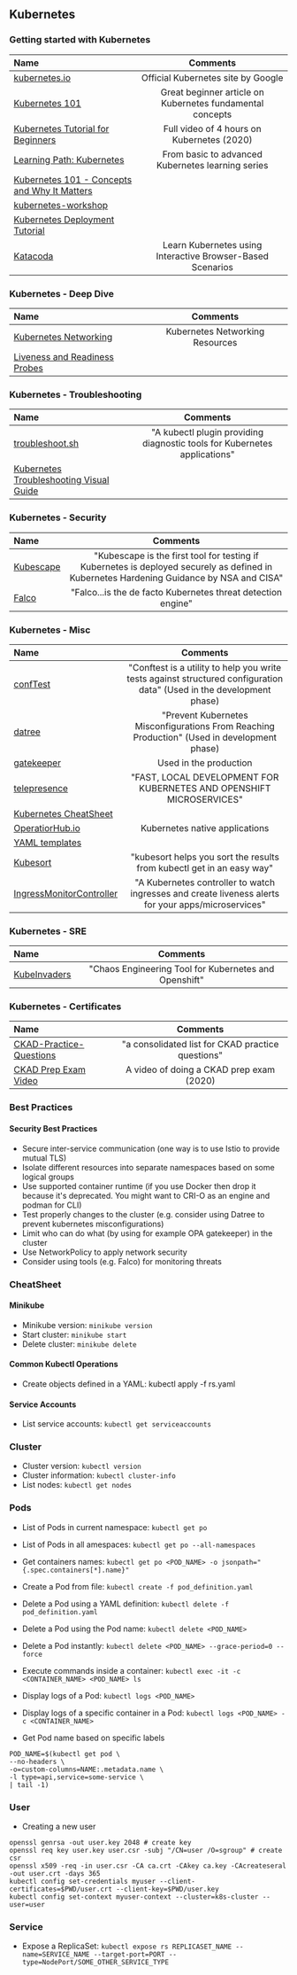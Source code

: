 ## Kubernetes

### Getting started with Kubernetes

Name | Comments
:------ |:--------:
[kubernetes.io](https://kubernetes.io) | Official Kubernetes site by Google
[Kubernetes 101](https://medium.com/google-cloud/kubernetes-101-pods-nodes-containers-and-clusters-c1509e409e16) | Great beginner article on Kubernetes fundamental concepts
[Kubernetes Tutorial for Beginners](https://www.youtube.com/watch?v=X48VuDVv0do&ab_channel=TechWorldwithNana) | Full video of 4 hours on Kubernetes (2020)
[Learning Path: Kubernetes](https://developer.ibm.com/series/kubernetes-learning-path/) | From basic to advanced Kubernetes learning series
[Kubernetes 101 - Concepts and Why It Matters](https://www.magalix.com/blog/kubernetes-101-concepts-and-why-it-matters?fbclid=IwAR10FZlZ9Pw5c94tGRlgsCrVZTa1bSV2mbxEP8p4cXZ5T-k4VXF-3OUKkFo) |
[kubernetes-workshop](https://github.com/eon01/kubernetes-workshop) |
[Kubernetes Deployment Tutorial](https://devopscube.com/kubernetes-deployment-tutorial) |
[Katacoda](https://www.katacoda.com/courses/kubernetes) | Learn Kubernetes using Interactive Browser-Based Scenarios

### Kubernetes - Deep Dive

Name | Comments
:------ |:--------:
[Kubernetes Networking](https://github.com/nleiva/kubernetes-networking-links) | Kubernetes Networking Resources
[Liveness and Readiness Probes](https://www.openshift.com/blog/liveness-and-readiness-probes) |

### Kubernetes - Troubleshooting

Name | Comments
:------ |:--------:
[troubleshoot.sh](https://troubleshoot.sh) | "A kubectl plugin providing diagnostic tools for Kubernetes applications"
[Kubernetes Troubleshooting Visual Guide](https://learnk8s.io/troubleshooting-deployments) |

### Kubernetes - Security

Name | Comments
:------ |:--------:
[Kubescape](https://github.com/armosec/kubescape) | "Kubescape is the first tool for testing if Kubernetes is deployed securely as defined in Kubernetes Hardening Guidance by NSA and CISA"
[Falco](https://falco.org) | "Falco...is the de facto Kubernetes threat detection engine"

### Kubernetes - Misc

Name | Comments
:------ |:--------:
[confTest](https://www.conftest.dev) | "Conftest is a utility to help you write tests against structured configuration data" (Used in the development phase)
[datree](https://www.datree.io) | "Prevent Kubernetes Misconfigurations From Reaching Production" (Used in development phase)
[gatekeeper](https://github.com/open-policy-agent/gatekeeper) | Used in the production
[telepresence](https://www.telepresence.io) | "FAST, LOCAL DEVELOPMENT FOR KUBERNETES AND OPENSHIFT MICROSERVICES"
[Kubernetes CheatSheet](https://cheatsheet.dennyzhang.com/cheatsheet-kubernetes-A4) |
[OperatiorHub.io](https://www.operatorhub.io) | Kubernetes native applications
[YAML templates](https://cheatsheet.dennyzhang.com/kubernetes-yaml-templates) |
[Kubesort](https://github.com/AATHITH/kubesort) | "kubesort helps you sort the results from kubectl get in an easy way"
[IngressMonitorController](https://github.com/stakater/IngressMonitorController) | "A Kubernetes controller to watch ingresses and create liveness alerts for your apps/microservices"

### Kubernetes - SRE

Name | Comments
:------ |:--------:
[KubeInvaders](https://github.com/lucky-sideburn/KubeInvaders) | "Chaos Engineering Tool for Kubernetes and Openshift"

### Kubernetes - Certificates

Name | Comments
:------ |:--------:
[CKAD-Practice-Questions](https://github.com/bbachi/CKAD-Practice-Questions) | "a consolidated list for CKAD practice questions"
[CKAD Prep Exam Video](https://www.youtube.com/watch?v=TPXwVmvzlV4&ab_channel=TheFrontOpsGuy) | A video of doing a CKAD prep exam (2020)

### Best Practices

#### Security Best Practices

* Secure inter-service communication (one way is to use Istio to provide mutual TLS)
* Isolate different resources into separate namespaces based on some logical groups
* Use supported container runtime (if you use Docker then drop it because it's deprecated. You might want to CRI-O as an engine and podman for CLI)
* Test properly changes to the cluster (e.g. consider using Datree to prevent kubernetes misconfigurations)
* Limit who can do what (by using for example OPA gatekeeper) in the cluster
* Use NetworkPolicy to apply network security
* Consider using tools (e.g. Falco) for monitoring threats

### CheatSheet

#### Minikube

* Minikube version: `minikube version`
* Start cluster: `minikube start`
* Delete cluster: `minikube delete`

#### Common Kubectl Operations

* Create objects defined in a YAML: kubectl apply -f rs.yaml

#### Service Accounts

* List service accounts: `kubectl get serviceaccounts`

### Cluster

* Cluster version: `kubectl version`
* Cluster information: `kubectl cluster-info`
* List nodes: `kubectl get nodes`

### Pods

* List of Pods in current namespace: `kubectl get po`
* List of Pods in all amespaces: `kubectl get po --all-namespaces`
* Get containers names: `kubectl get po <POD_NAME> -o jsonpath="{.spec.containers[*].name}"`

* Create a Pod from file: `kubectl create -f pod_definition.yaml`
* Delete a Pod using a YAML definition: `kubectl delete -f pod_definition.yaml`
* Delete a Pod using the Pod name: `kubectl delete <POD_NAME>`
* Delete a Pod instantly: `kubectl delete <POD_NAME> --grace-period=0 --force`

* Execute commands inside a container: `kubectl exec -it -c <CONTAINER_NAME> <POD_NAME> ls`

* Display logs of a Pod: `kubectl logs <POD_NAME>`
* Display logs of a specific container in a Pod: `kubectl logs <POD_NAME> -c <CONTAINER_NAME>`

* Get Pod name based on specific labels

```
POD_NAME=$(kubectl get pod \
--no-headers \
-o=custom-columns=NAME:.metadata.name \
-l type=api,service=some-service \
| tail -1)
```

### User

* Creating a new user

```
openssl genrsa -out user.key 2048 # create key
openssl req key user.key user.csr -subj "/CN=user /O=sgroup" # create csr
openssl x509 -req -in user.csr -CA ca.crt -CAkey ca.key -CAcreateseral -out user.crt -days 365
kubectl config set-credentials myuser --client-certificates=$PWD/user.crt --client-key=$PWD/user.key
kubectl config set-context myuser-context --cluster=k8s-cluster --user=user
```

### Service

* Expose a ReplicaSet: `kubectl expose rs REPLICASET_NAME --name=SERVICE_NAME --target-port=PORT --type=NodePort/SOME_OTHER_SERVICE_TYPE`
